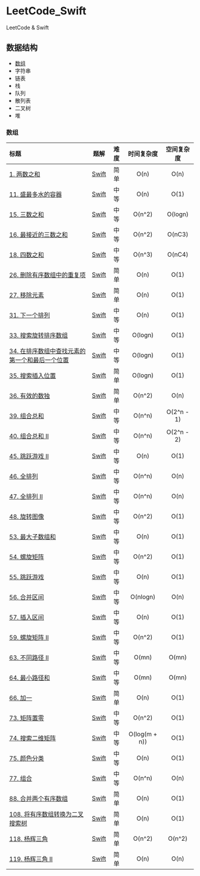 # LeetCode_Swift

LeetCode & Swift

## 数据结构

- [数组](#数组)
- 字符串
- 链表
- 栈
- 队列
- 散列表
- 二叉树
- 堆


### 数组

| 标题                                                                                                | 题解                                                                                                           | 难度 | 时间复杂度 | 空间复杂度 |
|:---------------------------------------------------------------------------------------------------|:--------------------------------------------------------------------------------------------------------------:|:----:|:----------:|:----------:|
| [1. 两数之和](https://leetcode-cn.com/problems/two-sum/)                                            | [Swift](https://github.com/KiligWYu/LeetCode_Swift/blob/master/Array/1_TwoSum.swift)                           | 简单 | O(n)       | O(n)       |
| [11. 盛最多水的容器](https://leetcode-cn.com/problems/container-with-most-water/)                   | [Swift](https://github.com/KiligWYu/LeetCode_Swift/blob/master/Array/11_ContainerWithMostWater.swift)          | 中等 | O(n)       | O(1)       |
| [15. 三数之和](https://leetcode-cn.com/problems/3sum/)                                              | [Swift](https://github.com/KiligWYu/LeetCode_Swift/blob/master/Array/15_ThreeSum.swift)                        | 中等 | O(n^2)     | O(logn)    |
| [16. 最接近的三数之和](https://leetcode-cn.com/problems/3sum-closest/)                              | [Swift](https://github.com/KiligWYu/LeetCode_Swift/blob/master/Array/16_3SumClosest.swift)                     | 中等 | O(n^2)     | O(nC3)     |
| [18. 四数之和](https://leetcode-cn.com/problems/4sum/)                                              | [Swift](https://github.com/KiligWYu/LeetCode_Swift/blob/master/Array/18_4Sum.swift)                            | 中等 | O(n^3)     | O(nC4)     |
| [26. 删除有序数组中的重复项](https://leetcode-cn.com/problems/remove-duplicates-from-sorted-array/) | [Swift](https://github.com/KiligWYu/LeetCode_Swift/blob/master/Array/26_RemoveDuplicatesFromSortedArray.swift) | 简单 | O(n)       | O(1)       |
| [27. 移除元素](https://leetcode-cn.com/problems/remove-element/)                                    | [Swift](https://github.com/KiligWYu/LeetCode_Swift/blob/master/Array/27_RemoveElement.swift)                   | 简单 | O(n)       | O(1)       |
| [31. 下一个排列](https://leetcode-cn.com/problems/remove-element/)                                    | [Swift](https://github.com/KiligWYu/LeetCode_Swift/blob/master/Array/31_NextPermutation.swift) | 中等 | O(n) | O(1) |
| [33. 搜索旋转排序数组](https://leetcode-cn.com/problems/search-in-rotated-sorted-array) | [Swift](https://github.com/KiligWYu/LeetCode_Swift/blob/master/Array/33_SearchInRotatedSortedArray.swift) | 中等 | O(logn) | O(1) |
| [34. 在排序数组中查找元素的第一个和最后一个位置](https://leetcode-cn.com/problems/find-first-and-last-position-of-element-in-sorted-array) | [Swift](https://github.com/KiligWYu/LeetCode_Swift/blob/master/Array/34_FindFirstAndLastPositionOfElementInSortedArray.swift) | 中等 | O(logn) | O(1) |
| [35. 搜索插入位置](https://leetcode-cn.com/problems/search-insert-position/) | [Swift](https://github.com/KiligWYu/LeetCode_Swift/blob/master/Array/35_SearchInsertPosition.swift) | 简单 | O(logn) | O(1) |
| [36. 有效的数独](https://leetcode-cn.com/problems/valid-sudoku) | [Swift](https://github.com/KiligWYu/LeetCode_Swift/blob/master/Array/36_ValidSudoku.swift) | 简单 | O(n^2) | O(n) |
| [39. 组合总和](https://leetcode-cn.com/problems/combination-sum/) | [Swift](https://github.com/KiligWYu/LeetCode_Swift/blob/master/Array/39_CombinationSum.swift) | 中等 | O(n^n) | O(2^n - 1) |
| [40. 组合总和 II](https://leetcode-cn.com/problems/combination-sum-ii/) | [Swift](https://github.com/KiligWYu/LeetCode_Swift/blob/master/Array/40_CombinationSumII.swift) | 中等 | O(n^n) | O(2^n - 2) |
| [45. 跳跃游戏 II](https://leetcode-cn.com/problems/jump-game-ii/) | [Swift](https://github.com/KiligWYu/LeetCode_Swift/blob/master/Array/45_JumpGameII.swift) | 中等 | O(n) | O(1) |
| [46. 全排列](https://leetcode-cn.com/problems/permutations/) | [Swift](https://github.com/KiligWYu/LeetCode_Swift/blob/master/Array/46_Permutations.swift) | 中等 | O(n^n) | O(n) |
| [47. 全排列 II](https://leetcode-cn.com/problems/permutations-ii/) | [Swift](https://github.com/KiligWYu/LeetCode_Swift/blob/master/Array/47_PermutationII.swift) | 中等 | O(n^n) | O(n) |
| [48. 旋转图像](https://leetcode-cn.com/problems/rotate-image/) | [Swift](https://github.com/KiligWYu/LeetCode_Swift/blob/master/Array/48_RotateImage.swift) | 中等 | O(n^2) | O(1) |
| [53. 最大子数组和](https://leetcode-cn.com/problems/maximum-subarray/) | [Swift](https://github.com/KiligWYu/LeetCode_Swift/blob/master/Array/53_MaximumSubarray.swift) | 中等 | O(n) | O(1) |
| [54. 螺旋矩阵](https://leetcode-cn.com/problems/spiral-matrix/) | [Swift](https://github.com/KiligWYu/LeetCode_Swift/blob/master/Array/54_SpiralMatrix.swift) | 中等 | O(n^2) | O(1) |
| [55. 跳跃游戏](https://leetcode-cn.com/problems/jump-game/) | [Swift](https://github.com/KiligWYu/LeetCode_Swift/blob/master/Array/55_JumpGame.swift) | 中等 | O(n) | O(1) |
| [56. 合并区间](https://leetcode-cn.com/problems/merge-intervals/) | [Swift](https://github.com/KiligWYu/LeetCode_Swift/blob/master/Array/56_MergeIntervals.swift) | 中等 | O(nlogn) | O(n) |
| [57. 插入区间](https://leetcode-cn.com/problems/insert-interval/) | [Swift](https://github.com/KiligWYu/LeetCode_Swift/blob/master/Array/57_InsertInterval.swift) | 中等 | O(n) | O(1) |
| [59. 螺旋矩阵 II](https://leetcode-cn.com/problems/spiral-matrix-ii/) | [Swift](https://github.com/KiligWYu/LeetCode_Swift/blob/master/Array/59_SpiralMatrixII.swift) | 中等 | O(n^2) | O(1) |
| [63. 不同路径 II](https://leetcode-cn.com/problems/unique-paths-ii/) | [Swift](https://github.com/KiligWYu/LeetCode_Swift/blob/master/Array/63_UniquePathsII.swift) | 中等 | O(mn) | O(mn) |
| [64. 最小路径和](https://leetcode-cn.com/problems/minimum-path-sum/) | [Swift](https://github.com/KiligWYu/LeetCode_Swift/blob/master/Array/64_MinimumPathSum.swift) | 中等 | O(mn) | O(mn) |
| [66. 加一](https://leetcode-cn.com/problems/plus-one/) | [Swift](https://github.com/KiligWYu/LeetCode_Swift/blob/master/Array/66_PlusOne.swift) | 简单 | O(n) | O(1) |
| [73. 矩阵置零](https://leetcode-cn.com/problems/set-matrix-zeroes/) | [Swift](https://github.com/KiligWYu/LeetCode_Swift/blob/master/Array/73_SetMatrixZeroes.swift) | 中等 | O(n^2) | O(1) |
| [74. 搜索二维矩阵](https://leetcode-cn.com/problems/search-a-2d-matrix/) | [Swift](https://github.com/KiligWYu/LeetCode_Swift/blob/master/Array/74_Search2DMatrix.swift) | 中等 | O(log(m + n)) | O(1) |
| [75. 颜色分类](https://leetcode-cn.com/problems/sort-colors/) | [Swift](https://github.com/KiligWYu/LeetCode_Swift/blob/master/Array/75_SortColors.swift) | 中等 | O(n) | O(1) |
| [77. 组合](https://leetcode-cn.com/problems/combinations/) | [Swift](https://github.com/KiligWYu/LeetCode_Swift/blob/master/Array/77_Combinations.swift) | 中等 | O(n^n) | O(n) |
| [88. 合并两个有序数组](https://leetcode-cn.com/problems/merge-sorted-array/) | [Swift](https://github.com/KiligWYu/LeetCode_Swift/blob/master/Array/88_MergeSortedArray.swift) | 简单 | O(n) | O(1) |
| [108. 将有序数组转换为二叉搜索树](https://leetcode-cn.com/problems/convert-sorted-array-to-binary-search-tree/) | [Swift](https://github.com/KiligWYu/LeetCode_Swift/blob/master/Array/108_ConvertSortedArrayToBST.swift) | 简单 | O(n) | O(1) |
| [118. 杨辉三角](https://leetcode-cn.com/problems/pascals-triangle/) | [Swift](https://github.com/KiligWYu/LeetCode_Swift/blob/master/Array/118_PascalsTriangle.swift) | 简单 | O(n^2) | O(n^2) |
| [119. 杨辉三角 II](https://leetcode-cn.com/problems/pascals-triangle-ii/) | [Swift](https://github.com/KiligWYu/LeetCode_Swift/blob/master/Array/119_PascalsTriangleII.swift) | 简单 | O(n) | O(n) |
